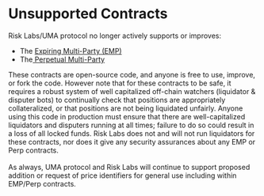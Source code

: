 # Unsupported Contracts

Risk Labs/UMA protocol no longer actively supports or improves:

* The [Expiring Multi-Party (EMP)](https://github.com/UMAprotocol/launch-emp)
* The[ Perpetual Multi-Party](https://github.com/UMAprotocol/protocol/tree/master/packages/core/contracts/financial-templates/perpetual-multiparty)

These contracts are open-source code, and anyone is free to use, improve, or fork the code. However note that for these contracts to be safe, it requires a robust system of well capitalized off-chain watchers (liquidator & disputer bots) to continually check that positions are appropriately collateralized, or that positions are not being liquidated unfairly. Anyone using this code in production must ensure that there are well-capitalized liquidators and disputers running at all times; failure to do so could result in a loss of all locked funds. Risk Labs does not and will not run liquidators for these contracts, nor does it give any security assurances about any EMP or Perp contracts.\
\
As always, UMA protocol and Risk Labs will continue to support proposed addition or request of price identifiers for general use including within EMP/Perp contracts.
